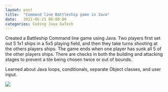 ```yaml
---
layout: post
title:  "Command line Battleship game in Java"
date:   2021-06-21 00:00:00
categories: Coding Java GaTech
---
```


Created a Battleship Command line game using Java. Two players first set out 5 1x1 ships in a 5x5 playing field, and then they take turns shooting at the others players ships. The game ends when one player has sunk all 5 of the other players ships. There are checks in both the building and attacking stages to prevent a tile being chosen twice or out of bounds.

Learned about Java loops, conditionals, separate Object classes, and user input.

<img src="https://github.com/EvanLeleux/evanleleux.github.io/blob/b98a89fd159b967a9fc1ccdcc7a106c6729688ff/assets/images/BattleshipGame.gif" />
